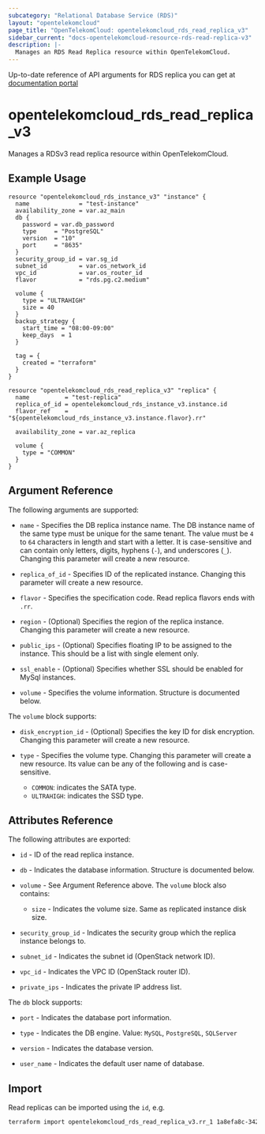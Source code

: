 ```yaml
---
subcategory: "Relational Database Service (RDS)"
layout: "opentelekomcloud"
page_title: "OpenTelekomCloud: opentelekomcloud_rds_read_replica_v3"
sidebar_current: "docs-opentelekomcloud-resource-rds-read-replica-v3"
description: |-
  Manages an RDS Read Replica resource within OpenTelekomCloud.
---
```


Up-to-date reference of API arguments for RDS replica you can get at
[documentation portal](https://docs.otc.t-systems.com/relational-database-service/api-ref/api_v3_recommended/db_instance_management)

# opentelekomcloud_rds_read_replica_v3

Manages a RDSv3 read replica resource within OpenTelekomCloud.

## Example Usage

```hcl
resource "opentelekomcloud_rds_instance_v3" "instance" {
  name              = "test-instance"
  availability_zone = var.az_main
  db {
    password = var.db_password
    type     = "PostgreSQL"
    version  = "10"
    port     = "8635"
  }
  security_group_id = var.sg_id
  subnet_id         = var.os_network_id
  vpc_id            = var.os_router_id
  flavor            = "rds.pg.c2.medium"

  volume {
    type = "ULTRAHIGH"
    size = 40
  }
  backup_strategy {
    start_time = "08:00-09:00"
    keep_days  = 1
  }

  tag = {
    created = "terraform"
  }
}

resource "opentelekomcloud_rds_read_replica_v3" "replica" {
  name          = "test-replica"
  replica_of_id = opentelekomcloud_rds_instance_v3.instance.id
  flavor_ref    = "${opentelekomcloud_rds_instance_v3.instance.flavor}.rr"

  availability_zone = var.az_replica

  volume {
    type = "COMMON"
  }
}
```

## Argument Reference

The following arguments are supported:

* `name` - Specifies the DB replica instance name. The DB instance name of the same type must be unique for the same
  tenant. The value must be `4` to `64` characters in length and start with a letter. It is case-sensitive and can
  contain only letters, digits, hyphens (`-`), and underscores  (`_`). Changing this parameter will create a new
  resource.

* `replica_of_id` - Specifies ID of the replicated instance. Changing this parameter will create a new resource.

* `flavor` - Specifies the specification code. Read replica flavors ends with `.rr`.

* `region` - (Optional) Specifies the region of the replica instance. Changing this parameter will create a new
  resource.

* `public_ips` - (Optional) Specifies floating IP to be assigned to the instance.
  This should be a list with single element only.

* `ssl_enable` - (Optional) Specifies whether SSL should be enabled for MySql instances.

* `volume` - Specifies the volume information. Structure is documented below.

The `volume` block supports:

* `disk_encryption_id` - (Optional) Specifies the key ID for disk encryption. Changing this parameter will create a new
  resource.

* `type` - Specifies the volume type. Changing this parameter will create a new resource. Its value can be any of the
  following and is case-sensitive.
    * `COMMON`: indicates the SATA type.
    * `ULTRAHIGH`: indicates the SSD type.

## Attributes Reference

The following attributes are exported:

* `id` - ID of the read replica instance.

* `db` - Indicates the database information. Structure is documented below.

* `volume` - See Argument Reference above. The `volume` block also contains:

    * `size` - Indicates the volume size. Same as replicated instance disk size.

* `security_group_id` - Indicates the security group which the replica instance belongs to.

* `subnet_id` - Indicates the subnet id (OpenStack network ID).

* `vpc_id` - Indicates the VPC ID (OpenStack router ID).

* `private_ips` - Indicates the private IP address list.

The `db` block supports:

* `port` - Indicates the database port information.

* `type` - Indicates the DB engine. Value: `MySQL`, `PostgreSQL`, `SQLServer`

* `version` - Indicates the database version.

* `user_name` - Indicates the default user name of database.

## Import

Read replicas can be imported using the `id`, e.g.

```sh
terraform import opentelekomcloud_rds_read_replica_v3.rr_1 1a8efa8c-342a-40f0-bc8f-3d27bd603661
```
